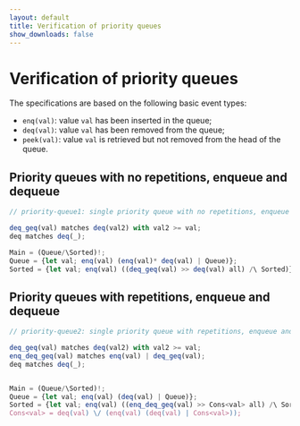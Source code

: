 ```yaml
---
layout: default
title: Verification of priority queues 
show_downloads: false
---
```

# Verification of priority queues

The specifications are based on the following basic event types:
* `enq(val)`: value `val` has been inserted in the queue;
* `deq(val)`: value `val` has been removed from the queue;
* `peek(val)`: value `val` is retrieved but not removed from the head of the queue.

## Priority queues with no repetitions, enqueue and dequeue 

```js
// priority-queue1: single priority queue with no repetitions, enqueue and dequeue 

deq_geq(val) matches deq(val2) with val2 >= val;
deq matches deq(_);

Main = (Queue/\Sorted)!;
Queue = {let val; enq(val) (enq(val)* deq(val) | Queue)}; 
Sorted = {let val; enq(val) ((deq_geq(val) >> deq(val) all) /\ Sorted)} \/ (deq Sorted);
```

## Priority queues with repetitions, enqueue and dequeue 

```js
// priority-queue2: single priority queue with repetitions, enqueue and dequeue 

deq_geq(val) matches deq(val2) with val2 >= val;
enq_deq_geq(val) matches enq(val) | deq_geq(val); 
deq matches deq(_);


Main = (Queue/\Sorted)!;
Queue = {let val; enq(val) (deq(val) | Queue)}; 
Sorted = {let val; enq(val) ((enq_deq_geq(val) >> Cons<val> all) /\ Sorted)} \/ (deq Sorted);
Cons<val> = deq(val) \/ (enq(val) (deq(val) | Cons<val>));
```